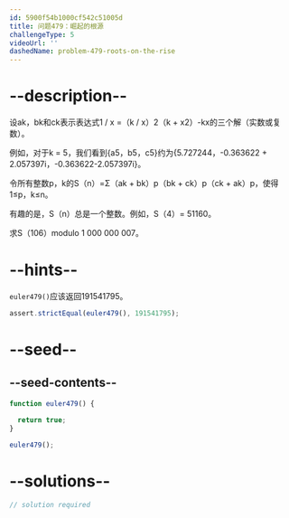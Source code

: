 ```yaml
---
id: 5900f54b1000cf542c51005d
title: 问题479：崛起的根源
challengeType: 5
videoUrl: ''
dashedName: problem-479-roots-on-the-rise
---
```


# --description--

设ak，bk和ck表示表达式1 / x =（k / x）2（k + x2）-kx的三个解（实数或复数）。

例如，对于k = 5，我们看到{a5，b5，c5}约为{5.727244，-0.363622 + 2.057397i，-0.363622-2.057397i}。

令所有整数p，k的S（n）=Σ（ak + bk）p（bk + ck）p（ck + ak）p，使得1≤p，k≤n。

有趣的是，S（n）总是一个整数。例如，S（4）= 51160。

求S（106）modulo 1 000 000 007。

# --hints--

`euler479()`应该返回191541795。

```js
assert.strictEqual(euler479(), 191541795);
```

# --seed--

## --seed-contents--

```js
function euler479() {

  return true;
}

euler479();
```

# --solutions--

```js
// solution required
```

